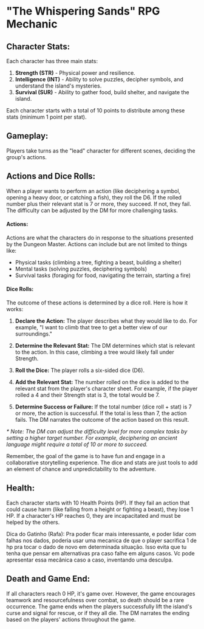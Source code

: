 # **"The Whispering Sands" RPG Mechanic**

## **Character Stats:**

Each character has three main stats:

1. **Strength (STR)** - Physical power and resilience.
2. **Intelligence (INT)** - Ability to solve puzzles, decipher symbols, and understand the island's mysteries.
3. **Survival (SUR)** - Ability to gather food, build shelter, and navigate the island.

Each character starts with a total of 10 points to distribute among these stats (minimum 1 point per stat).

## **Gameplay:**

Players take turns as the "lead" character for different scenes, deciding the group's actions.

## **Actions and Dice Rolls:**

When a player wants to perform an action (like deciphering a symbol, opening a heavy door, or catching a fish), they roll the D6. If the rolled number plus their relevant stat is 7 or more, they succeed. If not, they fail. The difficulty can be adjusted by the DM for more challenging tasks.

#### **Actions:**

Actions are what the characters do in response to the situations presented by the Dungeon Master. Actions can include but are not limited to things like:

- Physical tasks (climbing a tree, fighting a beast, building a shelter)
- Mental tasks (solving puzzles, deciphering symbols)
- Survival tasks (foraging for food, navigating the terrain, starting a fire)

#### **Dice Rolls:**

The outcome of these actions is determined by a dice roll. Here is how it works:

1. **Declare the Action:** The player describes what they would like to do. For example, "I want to climb that tree to get a better view of our surroundings."

2. **Determine the Relevant Stat:** The DM determines which stat is relevant to the action. In this case, climbing a tree would likely fall under Strength.

3. **Roll the Dice:** The player rolls a six-sided dice (D6). 

4. **Add the Relevant Stat:** The number rolled on the dice is added to the relevant stat from the player's character sheet. For example, if the player rolled a 4 and their Strength stat is 3, the total would be 7.

5. **Determine Success or Failure:** If the total number (dice roll + stat) is 7 or more, the action is successful. If the total is less than 7, the action fails. The DM narrates the outcome of the action based on this result.

_* Note: The DM can adjust the difficulty level for more complex tasks by setting a higher target number. For example, deciphering an ancient language might require a total of 10 or more to succeed._

Remember, the goal of the game is to have fun and engage in a collaborative storytelling experience. The dice and stats are just tools to add an element of chance and unpredictability to the adventure.

## **Health:**

Each character starts with 10 Health Points (HP). If they fail an action that could cause harm (like falling from a height or fighting a beast), they lose 1 HP. If a character's HP reaches 0, they are incapacitated and must be helped by the others.

Dica do Gatinho (Rafa): Pra poder ficar mais interessante, e poder lidar com falhas nos dados, poderia usar uma mecanica de que o player sacrifica 1 de hp pra tocar o dado de novo em determinada situação. Isso evita que tu tenha que pensar em alternativas pra caso falhe em alguns casos. Vc pode apresentar essa mecânica caso a caso, inventando uma desculpa.

## **Death and Game End:**

If all characters reach 0 HP, it's game over. However, the game encourages teamwork and resourcefulness over combat, so death should be a rare occurrence. The game ends when the players successfully lift the island's curse and signal for rescue, or if they all die. The DM narrates the ending based on the players' actions throughout the game.